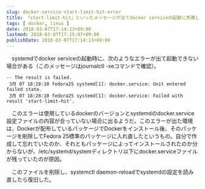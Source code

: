 ```yaml
---
slug: docker-service-start-limit-hit-error
title: 「start-limit-hit」といったメッセージが出てdocker serviceの起動に失敗した場合の対処法
tags: [ docker, linux ]
date: 2018-03-07T17:14:13+09:00
lastmod: 2018-03-07T17:15:07+09:00
publishDate: 2018-03-07T17:14:13+09:00
---
```


　systemdでdocker serviceの起動時に、次のようなエラーが出て起動できない場合がある（このメッセージはjournalctl -xeコマンドで確認）。

```
-- The result is failed.
 3月 07 18:28:10 fedora25 systemd[1]: docker.service: Unit entered failed state.
 3月 07 18:28:10 fedora25 systemd[1]: docker.service: Failed with result 'start-limit-hit'.
```

　このエラーは使用しているdockerのバージョンとsystemdのdocker.service設定ファイルの内容が合っていない場合に出るようだ。このエラーが出た環境は、Dockerが配布しているパッケージでDockerをインストール後、そのパッケージを削除してFedora 25標準のパッケージに入れ直したというもの。自分で作成して忘れていたのか、それともパッケージによってインストールされたのか分からないが、/etc/systemd/systemディレクトリ以下にdocker.serviceファイルが残っていたのが原因。

　このファイルを削除し、systemctl daemon-reloadでsystemdの設定を読み直したら復旧した。

